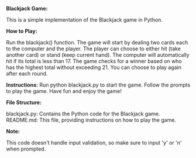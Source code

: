 **Blackjack Game:**

This is a simple implementation of the Blackjack game in Python.

**How to Play:**

Run the blackjack() function.
The game will start by dealing two cards each to the computer and the player.
The player can choose to either hit (take another card) or stand (keep current hand).
The computer will automatically hit if its total is less than 17.
The game checks for a winner based on who has the highest total without exceeding 21.
You can choose to play again after each round.

**Instructions:**
Run python blackjack.py to start the game.
Follow the prompts to play the game.
Have fun and enjoy the game!

**File Structure:**

blackjack.py: Contains the Python code for the Blackjack game.
README.md: This file, providing instructions on how to play the game.

**Note:**

This code doesn't handle input validation, so make sure to input 'y' or 'n' when prompted.
